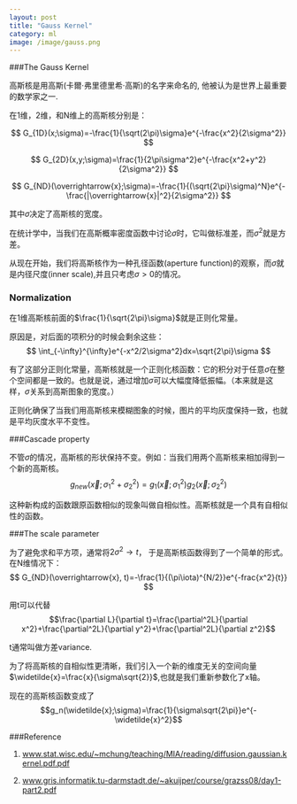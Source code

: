 ```yaml
---
layout: post
title: "Gauss Kernel"
category: ml
image: /image/gauss.png
---
```


###The Gauss Kernel

高斯核是用高斯(卡爾·弗里德里希·高斯)的名字来命名的, 他被认为是世界上最重要的数学家之一.

在1维，2维，和N维上的高斯核分别是：

$$
G_{1D}(x;\sigma)=-\frac{1}{\sqrt(2\pi)\sigma}e^{-\frac{x^2}{2\sigma^2}}
$$

$$
G_{2D}(x,y;\sigma)=\frac{1}{2\pi\sigma^2}e^{-\frac{x^2+y^2}{2\sigma^2}}
$$

$$
G_{ND}(\overrightarrow{x};\sigma)=-\frac{1}{(\sqrt{2\pi}\sigma)^N}e^{-\frac{|\overrightarrow{x}|^2}{2\sigma^2}}
$$

其中$\sigma$决定了高斯核的宽度。

在统计学中，当我们在高斯概率密度函数中讨论$\sigma$时，它叫做标准差，而$\sigma^2$就是方差。

从现在开始，我们将高斯核作为一种孔径函数(aperture function)的观察，而$\sigma$就是内径尺度(inner scale),并且只考虑$\sigma > 0$的情况。

### Normalization

在1维高斯核前面的$\frac{1}{\sqrt{2\pi}\sigma}$就是正则化常量。

原因是，对后面的项积分的时候会剩余这些：
$$
\int_{-\infty}^{\infty}e^{-x^2/2\sigma^2}dx=\sqrt{2\pi}\sigma
$$

有了这部分正则化常量，高斯核就是一个正则化核函数：它的积分对于任意$\sigma$在整个空间都是一致的。也就是说，通过增加$\sigma$可以大幅度降低振幅。（本来就是这样，$\sigma$关系到高斯图象的宽度。）

正则化确保了当我们用高斯核来模糊图象的时候，图片的平均灰度保持一致，也就是平均灰度水平不变性。

###Cascade property

不管$\sigma$的情况，高斯核的形状保持不变。例如：当我们用两个高斯核来相加得到一个新的高斯核。
$$g_{new}(\overrightarrow{x};\sigma_1^2+\sigma_2^2) = g_1(\overrightarrow{x};\sigma_1^2)g_2(\overrightarrow{x};\sigma_2^2)$$

这种新构成的函数跟原函数相似的现象叫做自相似性。高斯核就是一个具有自相似性的函数。

###The scale parameter

为了避免求和平方项，通常将$2\sigma^2\to t$， 于是高斯核函数得到了一个简单的形式。在N维情况下：
$$
G_{ND}(\overrightarrow{x}, t)=-\frac{1}{(\pi\iota)^{N/2}}e^{-frac{x^2}{t}}
$$

用t可以代替$$\frac{\partial L}{\partial t}=\frac{\partial^2L}{\partial x^2}+\frac{\partial^2L}{\partial y^2}+\frac{\partial^2L}{\partial z^2}$$

t通常叫做方差variance.

为了将高斯核的自相似性更清晰，我们引入一个新的维度无关的空间向量$\widetilde{x}=\frac{x}{\sigma\sqrt{2}}$,也就是我们重新参数化了x轴。

现在的高斯核函数变成了$$g_n(\widetilde{x};\sigma)=\frac{1}{\sigma\sqrt{2\pi}}e^{-\widetilde{x}^2}$$



###Reference

1. www.stat.wisc.edu/~mchung/teaching/MIA/reading/diffusion.gaussian.kernel.pdf.pdf

2. www.gris.informatik.tu-darmstadt.de/~akuijper/course/grazss08/day1-part2.pdf
